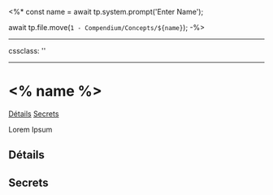 <%*
const name = await tp.system.prompt('Enter Name');

await tp.file.move(`1 - Compendium/Concepts/${name}`);
-%>

---

cssclass: ''

---

# <% name %>
<span class="nav">[Détails](#Détails) [Secrets](#Secrets)</span>

Lorem Ipsum

## Détails
## Secrets
